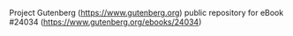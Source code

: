 Project Gutenberg (https://www.gutenberg.org) public repository for eBook #24034 (https://www.gutenberg.org/ebooks/24034)
